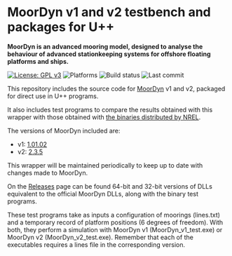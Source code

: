 <!--
  Authors: Iñaki Zabala.
  -->

# MoorDyn v1 and v2 testbench and packages for U++
**MoorDyn is an advanced mooring model, designed to analyse the behaviour of advanced stationkeeping systems for offshore floating platforms and ships.**

[![License: GPL v3](https://img.shields.io/badge/License-GPLv3-blue.svg)](https://www.gnu.org/licenses/gpl-3.0)
<img src="https://github.com/izabala123/BEMRosetta/blob/master/other/md%20resources/platforms-windows_linux-blue.svg" alt="Platforms">
<img src="https://github.com/izabala123/BEMRosetta/blob/master/other/md%20resources/build-passed-success.svg" alt="Build status">
<img src="https://img.shields.io/github/last-commit/izabala123/bemrosetta.svg" alt="Last commit">

This repository includes the source code for [MoorDyn](https://moordyn.readthedocs.io/en/latest/) v1 and v2, packaged for direct use in U++ programs.

It also includes test programs to compare the results obtained with this wrapper with those obtained with [the binaries distributed by NREL](https://github.com/FloatingArrayDesign/MoorDyn/releases).

The versions of MoorDyn included are:
- v1: [1.01.02](https://github.com/FloatingArrayDesign/MoorDyn/releases/tag/v1.01.02)
- v2: [2.3.5](https://github.com/FloatingArrayDesign/MoorDyn/releases/tag/v2.3.5)

This wrapper will be maintained periodically to keep up to date with changes made to MoorDyn.

On the [Releases](https://github.com/BEMRosetta/MoorDyn/releases) page can be found 64-bit and 32-bit versions of DLLs equivalent to the official MoorDyn DLLs, along with the binary test programs.

These test programs take as inputs a configuration of moorings (lines.txt) and a temporary record of platform positions (6 degrees of freedom). With both, they perform a simulation with MoorDyn v1 (MoorDyn_v1_test.exe) or MoorDyn v2 (MoorDyn_v2_test.exe). Remember that each of the executables requires a lines file in the corresponding version.
